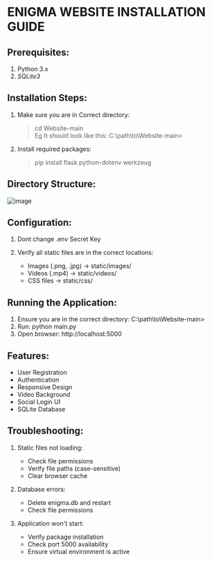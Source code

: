 ENIGMA WEBSITE INSTALLATION GUIDE
================================

Prerequisites:
-------------
1. Python 3.x
2. *SQLite3*

Installation Steps:
------------------
1. Make sure you are in Correct directory:
   >cd Website-main   <br />
   >Eg  It should look like this: C:\path\to\Website-main>

2. Install required packages:
   > pip install flask python-dotenv werkzeug

Directory Structure:
------------------
![image](https://github.com/user-attachments/assets/e75050a1-2fc4-4c83-8871-3d9bd044076f)


Configuration:
-------------
1. Dont change .env Secret Key

2. Verify all static files are in the correct locations:
   - Images (.png, .jpg) → static/images/
   - Videos (.mp4) → static/videos/
   - CSS files → static/css/

Running the Application:
----------------------
1. Ensure you are in the correct directory: C:\path\to\Website-main>
2. Run: python main.py
3. Open browser: http://localhost:5000

Features:
---------
- User Registration
- Authentication
- Responsive Design
- Video Background
- Social Login UI
- SQLite Database

Troubleshooting:
---------------
1. Static files not loading:
   - Check file permissions
   - Verify file paths (case-sensitive)
   - Clear browser cache

2. Database errors:
   - Delete enigma.db and restart
   - Check file permissions

3. Application won't start:
   - Verify package installation
   - Check port 5000 availability
   - Ensure virtual environment is active
